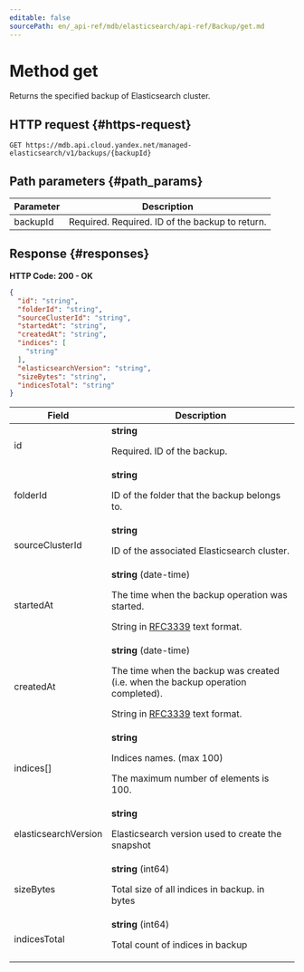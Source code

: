 ```yaml
---
editable: false
sourcePath: en/_api-ref/mdb/elasticsearch/api-ref/Backup/get.md
---
```


# Method get
Returns the specified backup of Elasticsearch cluster.
 

 
## HTTP request {#https-request}
```
GET https://mdb.api.cloud.yandex.net/managed-elasticsearch/v1/backups/{backupId}
```
 
## Path parameters {#path_params}
 
Parameter | Description
--- | ---
backupId | Required. Required. ID of the backup to return.
 
## Response {#responses}
**HTTP Code: 200 - OK**

```json 
{
  "id": "string",
  "folderId": "string",
  "sourceClusterId": "string",
  "startedAt": "string",
  "createdAt": "string",
  "indices": [
    "string"
  ],
  "elasticsearchVersion": "string",
  "sizeBytes": "string",
  "indicesTotal": "string"
}
```

 
Field | Description
--- | ---
id | **string**<br><p>Required. ID of the backup.</p> 
folderId | **string**<br><p>ID of the folder that the backup belongs to.</p> 
sourceClusterId | **string**<br><p>ID of the associated Elasticsearch cluster.</p> 
startedAt | **string** (date-time)<br><p>The time when the backup operation was started.</p> <p>String in <a href="https://www.ietf.org/rfc/rfc3339.txt">RFC3339</a> text format.</p> 
createdAt | **string** (date-time)<br><p>The time when the backup was created (i.e. when the backup operation completed).</p> <p>String in <a href="https://www.ietf.org/rfc/rfc3339.txt">RFC3339</a> text format.</p> 
indices[] | **string**<br><p>Indices names. (max 100)</p> <p>The maximum number of elements is 100.</p> 
elasticsearchVersion | **string**<br><p>Elasticsearch version used to create the snapshot</p> 
sizeBytes | **string** (int64)<br><p>Total size of all indices in backup. in bytes</p> 
indicesTotal | **string** (int64)<br><p>Total count of indices in backup</p> 